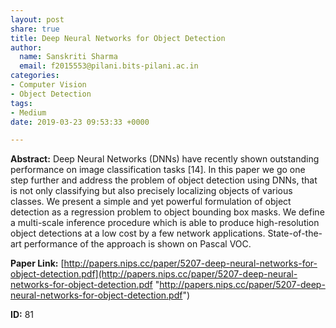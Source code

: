 ```yaml
---
layout: post
share: true
title: Deep Neural Networks for Object Detection
author:
  name: Sanskriti Sharma
  email: f2015553@pilani.bits-pilani.ac.in
categories:
- Computer Vision
- Object Detection
tags:
- Medium
date: 2019-03-23 09:53:33 +0000

---
```

**Abstract:** Deep Neural Networks (DNNs) have recently shown outstanding performance on image classification tasks \[14\]. In this paper we go one step further and address the problem of object detection using DNNs, that is not only classifying but also precisely localizing objects of various classes. We present a simple and yet powerful formulation of object detection as a regression problem to object bounding box masks. We define a multi-scale inference procedure which is able to produce high-resolution object detections at a low cost by a few network applications. State-of-the-art performance of the approach is shown on Pascal VOC.

**Paper Link:** [http://papers.nips.cc/paper/5207-deep-neural-networks-for-object-detection.pdf](http://papers.nips.cc/paper/5207-deep-neural-networks-for-object-detection.pdf "http://papers.nips.cc/paper/5207-deep-neural-networks-for-object-detection.pdf")

**ID:** 81